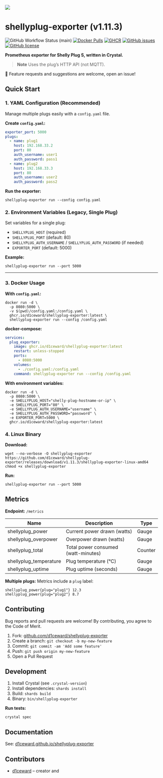 ![](.github/images/shelly_plug_s.png)

# shellyplug-exporter (v1.11.3)

![GitHub Workflow Status (main)](https://github.com/d1ceward/shellyplug-exporter/actions/workflows/main.yml/badge.svg?branch=master)
[![Docker Pulls](https://img.shields.io/docker/pulls/d1ceward/shellyplug-exporter.svg?logo=docker)](https://hub.docker.com/r/d1ceward/shellyplug-exporter)
[![GHCR](https://img.shields.io/badge/GHCR-Available-blue?logo=github)](https://github.com/users/d1ceward/packages/container/package/shellyplug-exporter)
[![GitHub issues](https://img.shields.io/github/issues/d1ceward/shellyplug-exporter)](https://github.com/d1ceward/shellyplug-exporter/issues)
[![GitHub license](https://img.shields.io/github/license/d1ceward/shellyplug-exporter)](https://github.com/d1ceward/shellyplug-exporter/blob/master/LICENSE)

**Prometheus exporter for Shelly Plug S, written in Crystal.**
> **Note** Uses the plug’s HTTP API (not MQTT).

:rocket: Feature requests and suggestions are welcome, open an issue!

## Quick Start

### 1. YAML Configuration (Recommended)

Manage multiple plugs easily with a `config.yaml` file.

**Create `config.yaml`:**
```yaml
exporter_port: 5000
plugs:
  - name: plug1
    host: 192.168.33.2
    port: 80
    auth_username: user1
    auth_password: pass1
  - name: plug2
    host: 192.168.33.3
    port: 80
    auth_username: user2
    auth_password: pass2
```

**Run the exporter:**
```shell
shellyplug-exporter run --config config.yaml
```

### 2. Environment Variables (Legacy, Single Plug)

Set variables for a single plug:

- `SHELLYPLUG_HOST` (required)
- `SHELLYPLUG_PORT` (default: 80)
- `SHELLYPLUG_AUTH_USERNAME` / `SHELLYPLUG_AUTH_PASSWORD` (if needed)
- `EXPORTER_PORT` (default: 5000)

**Example:**
```shell
shellyplug-exporter run --port 5000
```

---

### 3. Docker Usage

**With `config.yaml`:**
```shell
docker run -d \
  -p 8080:5000 \
  -v $(pwd)/config.yaml:/config.yaml \
  ghcr.io/d1ceward/shellyplug-exporter:latest \
  shellyplug-exporter run --config /config.yaml
```

**docker-compose:**
```yaml
services:
  plug_exporter:
    image: ghcr.io/d1ceward/shellyplug-exporter:latest
    restart: unless-stopped
    ports:
      - 8080:5000
    volumes:
      - ./config.yaml:/config.yaml
    command: shellyplug-exporter run --config /config.yaml
```

**With environment variables:**
```shell
docker run -d \
  -p 8080:5000 \
  -e SHELLYPLUG_HOST="shelly-plug-hostname-or-ip" \
  -e SHELLYPLUG_PORT="80" \
  -e SHELLYPLUG_AUTH_USERNAME="username" \
  -e SHELLYPLUG_AUTH_PASSWORD="password" \
  -e EXPORTER_PORT=5000 \
  ghcr.io/d1ceward/shellyplug-exporter:latest
```

### 4. Linux Binary

**Download:**
```shell
wget --no-verbose -O shellyplug-exporter https://github.com/d1ceward/shellyplug-exporter/releases/download/v1.11.3/shellyplug-exporter-linux-amd64
chmod +x shellyplug-exporter
```

**Run:**
```shell
shellyplug-exporter run --port 5000
```


## Metrics

**Endpoint:** `/metrics`

| Name                   | Description                          | Type    |
|------------------------|--------------------------------------|---------|
| shellyplug_power       | Current power drawn (watts)          | Gauge   |
| shellyplug_overpower   | Overpower drawn (watts)              | Gauge   |
| shellyplug_total       | Total power consumed (watt-minutes)  | Counter |
| shellyplug_temperature | Plug temperature (°C)                | Gauge   |
| shellyplug_uptime      | Plug uptime (seconds)                | Gauge   |

**Multiple plugs:**
Metrics include a `plug` label:
```
shellyplug_power{plug="plug1"} 12.3
shellyplug_power{plug="plug2"} 8.7
```

## Contributing

Bug reports and pull requests are welcome!
By contributing, you agree to the Code of Merit.

1. Fork: [github.com/d1ceward/shellyplug-exporter](https://github.com/d1ceward/shellyplug-exporter/fork)
2. Create a branch: `git checkout -b my-new-feature`
3. Commit: `git commit -am 'Add some feature'`
4. Push: `git push origin my-new-feature`
5. Open a Pull Request

## Development

1. Install Crystal (see `.crystal-version`)
2. Install dependencies: `shards install`
3. Build: `shards build`
4. Binary: `bin/shellyplug-exporter`

**Run tests:**
```shell
crystal spec
```

## Documentation

See: [d1ceward.github.io/shellyplug-exporter](https://d1ceward.github.io/shellyplug-exporter/)

## Contributors

- [d1ceward](https://github.com/d1ceward) – creator and
